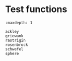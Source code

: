 # Test functions

```{toctree}
:maxdepth: 1

ackley
griewank
rastrigin
rosenbrock
schwefel
sphere
```
